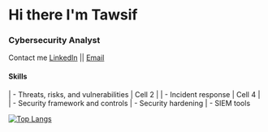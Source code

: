 # Hi there I'm Tawsif

### Cybersecurity Analyst
Contact me
[LinkedIn](https://www.linkedin.com/in/tawsifhye) || [Email](tawsifulhye@gmail.com) 

#### Skills 

| - Threats, risks, and vulnerabilities    | Cell 2   |
| - Incident response                                   | Cell 4   |
| - Security framework and controls
| - Security hardening
| - SIEM tools

[![Top Langs](https://github-readme-stats.vercel.app/api/top-langs/?username=tawsifhye&show_icons=true&theme=radical&layout=compact)](https://github.com/anuraghazra/github-readme-stats)

<!-- ![Profile Views](https://komarev.com/ghpvc/?username=tawsifhye&style=flat-square) -->

<!-- ![Github Status](https://github-readme-stats.vercel.app/api?username=tawsifhye&show_icons=true&theme=radical) -->
